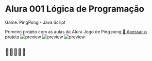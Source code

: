 # Alura 001 Lógica de Programação 
Game: PingPong - Java Script

Primeiro projeto com as aulas da Alura
Jogo de Ping pong
[🔗 Acessar o projeto](https://editor.p5js.org/7H14G0D/sketches/I8ER5afC3)
![preview](https://i.imgur.com/WXGYDBZ.png)
![preview](https://i.imgur.com/XK3IHNP.gif)
![preview](https://i.imgur.com/vqc6lKn.png)

## 💛💛💛💛💛

